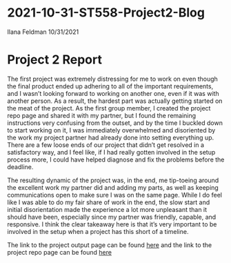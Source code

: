 2021-10-31-ST558-Project2-Blog
================
Ilana Feldman
10/31/2021

# Project 2 Report

The first project was extremely distressing for me to work on even
though the final product ended up adhering to all of the important
requirements, and I wasn’t looking forward to working on another one,
even if it was with another person. As a result, the hardest part was
actually getting started on the meat of the project. As the first group
member, I created the project repo page and shared it with my partner,
but I found the remaining instructions very confusing from the outset,
and by the time I buckled down to start working on it, I was immediately
overwhelmed and disoriented by the work my project partner had already
done into setting everything up. There are a few loose ends of our
project that didn’t get resolved in a satisfactory way, and I feel like,
if I had really gotten involved in the setup process more, I could have
helped diagnose and fix the problems before the deadline.

The resulting dynamic of the project was, in the end, me tip-toeing
around the excellent work my partner did and adding my parts, as well as
keeping communications open to make sure I was on the same page. While I
do feel like I was able to do my fair share of work in the end, the slow
start and initial disorientation made the experience a lot more
unpleasant than it should have been, especially since my partner was
friendly, capable, and responsive. I think the clear takeaway here is
that it’s very important to be involved in the setup when a project has
this short of a timeline.

The link to the project output page can be found
[here](https://ilanafeldman.github.io/ST558-Project-2/) and the link to
the project repo page can be found
[here](https://github.com/IlanaFeldman/ST558-Project-2)
